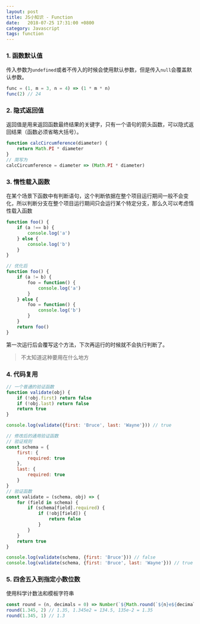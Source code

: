```yaml
---
layout: post
title: JS小知识 - Function
date:   2018-07-25 17:31:00 +0800
category: Javascript
tags: function
---
```


### 1. 函数默认值
传入参数为`undefined`或者不传入的时候会使用默认参数，但是传入`null`会覆盖默认参数。
``` javascript
func = (1, m = 3, n = 4) => (1 * m * n)
func(2) // 24
```

### 2. 隐式返回值
返回值是用来返回函数最终结果的关键字，只有一个语句的箭头函数，可以隐式返回结果（函数必须省略大括号）。

``` javascript
function calcCircumference(diameter) {
    return Math.PI * diameter
}
// 简写为
calcCircumference = diameter => (Math.PI * diameter)
```

### 3. 惰性载入函数
在某个场景下函数中有判断语句，这个判断依据在整个项目运行期间一般不会变化，所以判断分支在整个项目运行期间只会运行某个特定分支，那么久可以考虑惰性载入函数

``` javascript
function foo() {
    if (a !== b) {
        console.log('a')
    } else {
        console.log('b')
    }
}

// 优化后
function foo() {
    if (a != b) {
        foo = function() {
            console.log('a')
        }
    } else {
        foo = function() {
            console.log('b')
        }
    }
    return foo()
}
```
第一次运行后会覆写这个方法，下次再运行的时候就不会执行判断了。
> 不太知道这种要用在什么地方

### 4. 代码复用
``` javascript
// 一个普通的验证函数
function validate(obj) {
    if (!obj.first) return false
    if (!obj.last) return false
    return true
}

console.log(validate({first: 'Bruce', last: 'Wayne'})) // true

// 修改后的通用验证函数
// 验证规则
const schema = {
    first: {
        required: true
    },
    last: {
        required: true
    }
}
// 验证函数
const validate = (schema, obj) => {
    for (field in schema) {
        if (schema[field].required) {
            if (!obj[field]) {
                return false
            }
        }
    }
    return true
}

console.log(validate(schema, {first: 'Bruce'})) // false
console.log(validate(schema, {first: 'Bruce', last: 'Wayne'})) // true
```

### 5. 四舍五入到指定小数位数
使用科学计数法和模板字符串
``` javascript
const round = (n, decimals = 0) => Number(`${Math.round(`${n}e${decimals}`)}e-${decimals}`)
round(1.345, 2) // 1.35, 1.345e2 = 134.5, 135e-2 = 1.35
round(1.345, 1) // 1.3
```
